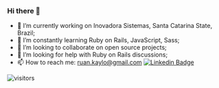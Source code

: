 ### Hi there 👋

- 🔭 I’m currently working on Inovadora  Sistemas, Santa Catarina State, Brazil;
- 🌱 I’m constantly learning Ruby on Rails, JavaScript, Sass;
- 👯 I’m looking to collaborate on open source projects;
- 🤔 I’m looking for help with Ruby on Rails discussions;
- 📫 How to reach me: ruan.kaylo@gmail.com [![Linkedin Badge](https://img.shields.io/badge/-Ruan%20Kaylo-blue?style=flat-square&logo=Linkedin&logoColor=white&link=https://www.linkedin.com/in/ruan-kaylo-99805812b/)](https://www.linkedin.com/in/ruan-kaylo-99805812b/)

![visitors](https://visitor-badge.glitch.me/badge?page_id=RuanAyram.RuanAyram)
